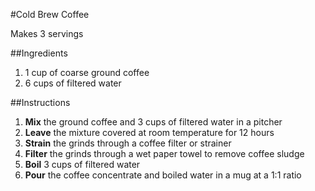 #Cold Brew Coffee

Makes 3 servings

##Ingredients
1. 1 cup of coarse ground coffee
2. 6 cups of filtered water

##Instructions
1. **Mix** the ground coffee and 3 cups of filtered water in a pitcher
2. **Leave** the mixture covered at room temperature for 12 hours
3. **Strain** the grinds through a coffee filter or strainer
4. **Filter** the grinds through a wet paper towel to remove coffee sludge
5. **Boil** 3 cups of filtered water
6. **Pour** the coffee concentrate and boiled water in a mug at a 1:1 ratio
